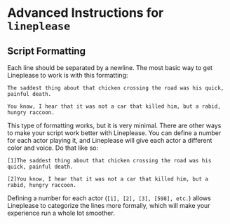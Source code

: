 # Advanced Instructions for `lineplease`

## Script Formatting
Each line should be separated by a newline. The most basic way to get Lineplease to work is with this formatting:
```
The saddest thing about that chicken crossing the road was his quick, painful death.

You know, I hear that it was not a car that killed him, but a rabid, hungry raccoon.
```
This type of formatting works, but it is very minimal. There are other ways to make your script work better with Lineplease. You can define a number for each actor playing it, and Lineplease will give each actor a different color and voice. Do that like so:
```
[1]The saddest thing about that chicken crossing the road was his quick, painful death.

[2]You know, I hear that it was not a car that killed him, but a rabid, hungry raccoon.
```
Defining a number for each actor (`[1], [2], [3], [598], etc.`) allows Lineplease to categorize the lines more formally, which will make your experience run a whole lot smoother.
